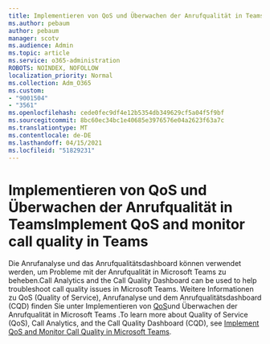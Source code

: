 ```yaml
---
title: Implementieren von QoS und Überwachen der Anrufqualität in Teams
ms.author: pebaum
author: pebaum
manager: scotv
ms.audience: Admin
ms.topic: article
ms.service: o365-administration
ROBOTS: NOINDEX, NOFOLLOW
localization_priority: Normal
ms.collection: Adm_O365
ms.custom:
- "9001504"
- "3561"
ms.openlocfilehash: cede0fec9df4e12b5354db349629cf5a04f5f9bf
ms.sourcegitcommit: 8bc60ec34bc1e40685e3976576e04a2623f63a7c
ms.translationtype: MT
ms.contentlocale: de-DE
ms.lasthandoff: 04/15/2021
ms.locfileid: "51829231"
---
```

# <a name="implement-qos-and-monitor-call-quality-in-teams"></a><span data-ttu-id="c2365-102">Implementieren von QoS und Überwachen der Anrufqualität in Teams</span><span class="sxs-lookup"><span data-stu-id="c2365-102">Implement QoS and monitor call quality in Teams</span></span>

<span data-ttu-id="c2365-103">Die Anrufanalyse und das Anrufqualitätsdashboard können verwendet werden, um Probleme mit der Anrufqualität in Microsoft Teams zu beheben.</span><span class="sxs-lookup"><span data-stu-id="c2365-103">Call Analytics and the Call Quality Dashboard can be used to help troubleshoot call quality issues in Microsoft Teams.</span></span> <span data-ttu-id="c2365-104">Weitere Informationen zu QoS (Quality of Service), Anrufanalyse und dem Anrufqualitätsdashboard (CQD) finden Sie unter Implementieren von [QoS](https://docs.microsoft.com/microsoftteams/monitor-call-quality-qos)und Überwachen der Anrufqualität in Microsoft Teams .</span><span class="sxs-lookup"><span data-stu-id="c2365-104">To learn more about Quality of Service (QoS), Call Analytics, and the Call Quality Dashboard (CQD), see [Implement QoS and Monitor Call Quality in Microsoft Teams](https://docs.microsoft.com/microsoftteams/monitor-call-quality-qos).</span></span> 
